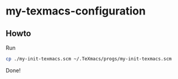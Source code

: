 # my-texmacs-configuration

## Howto

Run

```sh
cp ./my-init-texmacs.scm ~/.TeXmacs/progs/my-init-texmacs.scm
```

Done!
